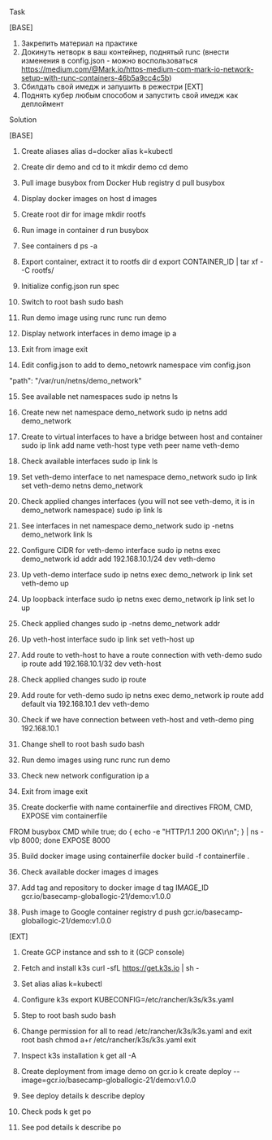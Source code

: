 Task

[BASE]
1. Закрепить материал на практике
2. Докинуть нетворк в ваш контейнер, поднятый runc (внести изменения в config.json - можно воспользоваться https://medium.com/@Mark.io/https-medium-com-mark-io-network-setup-with-runc-containers-46b5a9cc4c5b)
3. Сбилдать свой имедж и запушить в режестри
[EXT]
4. Поднять кубер любым способом и запустить свой имедж как деплоймент

Solution

[BASE]
1. Create aliases
alias d=docker
alias k=kubectl

2. Create dir demo and cd to it
mkdir demo
cd demo

3. Pull image busybox from Docker Hub registry
d pull busybox

4. Display docker images on host
d images

5. Create root dir for image
mkdir rootfs

6. Run image in container
d run busybox

7. See containers
d ps -a

8. Export container, extract it to rootfs dir
d export CONTAINER_ID | tar xf - -C rootfs/

9. Initialize config.json
run spec

10. Switch to root bash
sudo bash

11. Run demo image using runc
runc run demo

12. Display network interfaces in demo image
ip a

13. Exit from image
exit

14. Edit config.json to add to demo_netowrk namespace
vim config.json

"path": "/var/run/netns/demo_network"

15. See available net namespaces
sudo ip netns ls

16. Create new net namespace demo_network
sudo ip netns add demo_network

17. Create to virtual interfaces to have a bridge between host and container
sudo ip link add name veth-host type veth peer name veth-demo

18. Check available interfaces
sudo ip link ls

19. Set veth-demo interface to net namespace demo_network
sudo ip link set veth-demo netns demo_network

20. Check applied changes interfaces (you will not see veth-demo, it is in demo_network namespace)
sudo ip link ls

21. See interfaces in net namespace demo_network
sudo ip -netns demo_network link ls

22. Configure CIDR for veth-demo interface
sudo ip netns exec demo_network id addr add 192.168.10.1/24 dev veth-demo

23. Up veth-demo interface
sudo ip netns exec demo_network ip link set veth-demo up

24. Up loopback interface
sudo ip netns exec demo_network ip link set lo up

25. Check applied changes
sudo ip -netns demo_network addr

26. Up veth-host interface
sudo ip link set veth-host up

26. Add route to veth-host to have a route connection with veth-demo
sudo ip route add 192.168.10.1/32 dev veth-host

27. Check applied changes
sudo ip route

28. Add route for veth-demo
sudo ip netns exec demo_network ip route add default via 192.168.10.1 dev veth-demo

29. Check if we have connection between veth-host and veth-demo
ping 192.168.10.1

30. Change shell to root bash
sudo bash

31. Run demo images using runc
runc run demo

32. Check new network configuration
ip a

33. Exit from image
exit

34. Create dockerfie with name containerfile and directives FROM, CMD, EXPOSE
vim containerfile

FROM busybox
CMD while true; do { echo -e "HTTP/1.1 200 OK\r\n"; } | ns -vlp 8000; done
EXPOSE 8000

35. Build docker image using containerfile
docker build -f containerfile .

36. Check available docker images
d images

37. Add tag and repository to docker image
d tag IMAGE_ID gcr.io/basecamp-globallogic-21/demo:v1.0.0

37. Push image to Google container registry
d push gcr.io/basecamp-globallogic-21/demo:v1.0.0

[EXT]

1. Create GCP instance and ssh to it (GCP console)

2. Fetch and install k3s
curl -sfL https://get.k3s.io | sh -

3. Set alias
alias k=kubectl

4. Configure k3s
export KUBECONFIG=/etc/rancher/k3s/k3s.yaml

5. Step to root bash
sudo bash

6. Change permission for all to read /etc/rancher/k3s/k3s.yaml and exit root bash
chmod a+r /etc/rancher/k3s/k3s.yaml
exit

7. Inspect k3s installation
k get all -A

8. Create deployment from image demo on gcr.io
k create deploy --image=gcr.io/basecamp-globallogic-21/demo:v1.0.0

9. See deploy details
k describe deploy

10. Check pods
k get po

11. See pod details
k describe po
